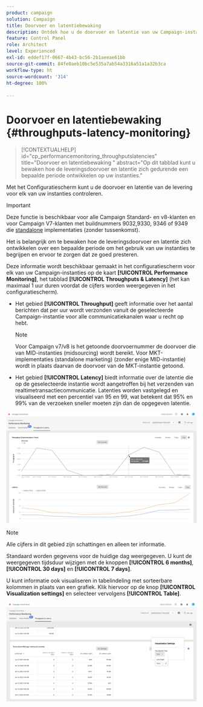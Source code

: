 ```yaml
---
product: campaign
solution: Campaign
title: Doorvoer en latentiebewaking
description: Ontdek hoe u de doorvoer en latentie van uw Campaign-instanties kunt bewaken in het configuratiescherm.
feature: Control Panel
role: Architect
level: Experienced
exl-id: eddef17f-0667-4b43-bc56-2b1aeeae61bb
source-git-commit: 84fe0aeb10bc5e535a7ab54a3316a51a1a32b3ca
workflow-type: ht
source-wordcount: '314'
ht-degree: 100%

---
```


# Doorvoer en latentiebewaking {#throughputs-latency-monitoring}

>[!CONTEXTUALHELP]
>id="cp_performancemonitoring_throughputslatencies"
>title="Doorvoer en latentiebewaking "
>abstract="Op dit tabblad kunt u bewaken hoe de leveringsdoorvoer en latentie zich gedurende een bepaalde periode ontwikkelen op uw instanties."

Met het Configuratiescherm kunt u de doorvoer en latentie van de levering voor elk van uw instanties controleren.

>[!IMPORTANT]
>
>Deze functie is beschikbaar voor alle Campaign Standard- en v8-klanten en voor Campaign V7-klanten met buildnummers 9032,9330, 9346 of 9349 die [standalone](https://experienceleague.adobe.com/docs/campaign-classic/using/installing-campaign-classic/deployment-types-/standalone-deployment.html?lang=nl) implementaties (zonder tussenkomst).

Het is belangrijk om te bewaken hoe de leveringsdoorvoer en latentie zich ontwikkelen over een bepaalde periode om het gebruik van uw instanties te begrijpen en ervoor te zorgen dat ze goed presteren.

Deze informatie wordt beschikbaar gemaakt in het configuratiescherm voor elk van uw Campaign-instanties op de kaart **[!UICONTROL Performance Monitoring]**, het tabblad **[!UICONTROL Throughputs & Latency]** (het kan maximaal 1 uur duren voordat de cijfers worden weergegeven in het configuratiescherm).

* Het gebied **[!UICONTROL Throughput]** geeft informatie over het aantal berichten dat per uur wordt verzonden vanuit de geselecteerde Campaign-instantie voor alle communicatiekanalen waar u recht op hebt.

   >[!NOTE]
   >
   >Voor Campaign v7/v8 is het getoonde doorvoernummer de doorvoer die van MID-instanties (midsourcing) wordt bereikt. Voor MKT-implementaties (standalone marketing) (zonder enige MID-instantie) wordt in plaats daarvan de doorvoer van de MKT-instantie getoond.

* Het gebied **[!UICONTROL Latency]** biedt informatie over de latentie die op de geselecteerde instantie wordt aangetroffen bij het verzenden van realtimetransactiecommunicatie. Latenties worden vastgelegd en visualiseerd met een percentiel van 95 en 99, wat betekent dat 95% en 99% van de verzoeken sneller moeten zijn dan de opgegeven latentie.

![](assets/throughput-latencies-overview.png)

>[!NOTE]
>
>Alle cijfers in dit gebied zijn schattingen en alleen ter informatie.

Standaard worden gegevens voor de huidige dag weergegeven. U kunt de weergegeven tijdsduur wijzigen met de knoppen **[!UICONTROL 6 months]**, **[!UICONTROL 30 days]** en **[!UICONTROL 7 days]**.

U kunt informatie ook visualiseren in tabelindeling met sorteerbare kolommen in plaats van een grafiek. Klik hiervoor op de knop **[!UICONTROL Visualization settings]** en selecteer vervolgens **[!UICONTROL Table]**.

![](assets/throughput-latencies-table.png)
